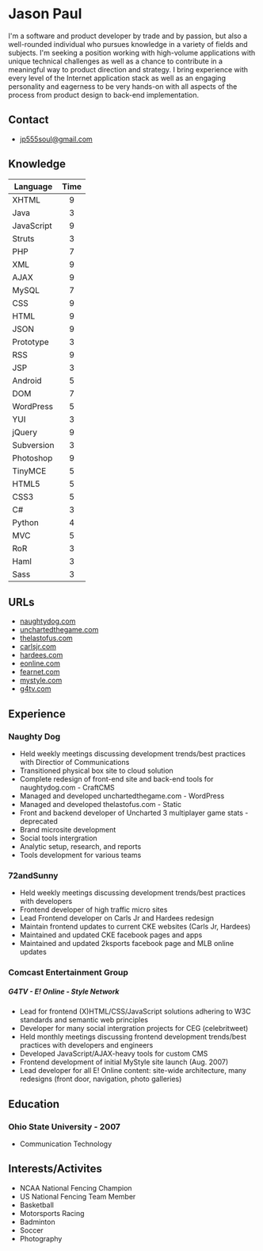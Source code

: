 # Jason Paul

I'm a software and product developer by trade and by passion, but also a
well-rounded individual who pursues knowledge in a variety of fields and subjects. 
I'm seeking a position working with high-volume applications with unique technical challenges as well as a chance to contribute
in a meaningful way to product direction and strategy. I bring experience with
every level of the Internet application stack as well as an engaging
personality and eagerness to be very hands-on with all aspects of the process
from product design to back-end implementation.

## Contact
* <jp555soul@gmail.com>

## Knowledge

| Language      | Time          |
| ------------- |:-------------:|
| XHTML      	| 9 			|
| Java      	| 3 			|
| JavaScript 	| 9 			|
| Struts 		| 3 			|
| PHP 			| 7 			|
| XML 			| 9 			|
| AJAX 			| 9 			|
| MySQL 		| 7 			|
| CSS 			| 9 			|
| HTML 			| 9 			|
| JSON 			| 9 			|
| Prototype 	| 3 			|
| RSS 			| 9 			|
| JSP 			| 3 			|
| Android 		| 5 			|
| DOM 			| 7 			|
| WordPress 	| 5 			|
| YUI 			| 3 			|
| jQuery 		| 9 			|
| Subversion 	| 3 			|
| Photoshop 	| 9 			|
| TinyMCE 		| 5 			|
| HTML5 		| 5 			|
| CSS3 			| 5 			|
| C# 			| 3 			|
| Python 		| 4 			|
| MVC 			| 5 			|
| RoR 			| 3 			|
| Haml 			| 3 			|
| Sass 			| 3 			|

## URLs

* [naughtydog.com](http://www.naughtydog.com "Craft CMS")
* [unchartedthegame.com](http://www.unchartedthegame.com "Wordpress")
* [thelastofus.com](http://www.thelastofus.com "Static HTML")
* [carlsjr.com](http://www.carlsjr.com "RoR Custom Build") 
* [hardees.com](http://www.hardees.com "RoR Custom Build") 
* [eonline.com](http://www.eonline.com "JSP Custom Build")
* [fearnet.com](http://www.fearnet.com "JSP Custom Build")
* [mystyle.com](http://www.mystyle.com "JSP Custom Build")
* [g4tv.com](http://www.g4tv.com ".Net Custom Build")


## Experience 

### Naughty Dog

* Held weekly meetings discussing development trends/best practices with Directior of Communications
* Transitioned physical box site to cloud solution
* Complete redesign of front-end site and back-end tools for naughtydog.com - CraftCMS
* Managed and developed unchartedthegame.com - WordPress
* Managed and developed thelastofus.com - Static
* Front and backend developer of Uncharted 3 multiplayer game stats - deprecated
* Brand microsite development
* Social tools intergration
* Analytic setup, research, and reports
* Tools development for various teams


### 72andSunny

* Held weekly meetings discussing development trends/best practices with developers
* Frontend developer of high traffic micro sites
* Lead Frontend developer on Carls Jr and Hardees redesign
* Maintain frontend updates to current CKE websites (Carls Jr, Hardees)
* Maintained and updated CKE facebook pages and apps
* Maintained and updated 2ksports facebook page and MLB online updates


### Comcast Entertainment Group
##### G4TV - E! Online - Style Network

* Lead for frontend (X)HTML/CSS/JavaScript solutions adhering to W3C standards and semantic web principles
* Developer for many social intergration projects for CEG (celebritweet)
* Held monthly meetings discussing frontend development trends/best practices with developers and engineers
* Developed JavaScript/AJAX-heavy tools for custom CMS
* Frontend development of initial MyStyle site launch (Aug. 2007)
* Lead developer for all E! Online content: site-wide architecture, many redesigns (front door, navigation, photo galleries)

## Education

### Ohio State University - 2007

* Communication Technology 

## Interests/Activites

* NCAA National Fencing Champion
* US National Fencing Team Member 
* Basketball
* Motorsports Racing
* Badminton
* Soccer
* Photography




